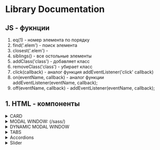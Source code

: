 # Library Documentation

## JS - фукнции

1. eq(1) - номер элемента по порядку
2. find('.elem') - поиск элемента
3. closest('.elem') - 
4. siblings() - все остольные элементы
5. addClass('class') - добавляет класс
6. removeClass('class') - убирает класс
7. click(callback) -  аналог функция addEventListener('click' callback)
8. on(eventName, callback) - aналог функции addEventListener(eventName, callback);
9. off(eventName, callback) - addEventListener(eventName, callback);

## 1. HTML - компоненты

<details>
<summary>CARD</summary>

HTML:

    <div class="NAME-WRAPPER d-flex *f-space-around*">
        <div class="card">
            <img class="card-img" src="SRC" alt="PHOTO">
            <div class="card-body">
                <div class="card-title">#Card-title</div>
                <p class="card-text">Lorem ipsum</p>
                <a href="#" class="btn *btn-primary*">LINK</a>

                <!-- Для модального окна вызова -->
                <a href="#" class="btn btn-primary" data-toggle="modal" data-target="#exampleModal">Link to</a>   
                
            </div>
        </div>
    </div>

</details>
<details>
<summary>MODAL WINDOW: (/sass/)</summary>

data-close - дата атрибут при нажатии на который закрывается модальное окно


data-target -  уникальный id для инициализации модального окна

data-toggle - обязательные класс модального окна

HTML - триггер для вызова модального окна:

*Может быть любым блоком! <button>, <div>, <a>*

    <a href="#" class="btn btn-primary" data-toggle="modal" data-target="#exampleModal">Link to</a>

HTML - карточки: 

    <div class="modal" id="exampleModal">
        <div class="modal-dialog">
            <div class="modal-content">
                <button class="close" data-close>
                    <span>&times;</span> <!-- Крестик -->
                </button>
                <div class="modal-header">
                    <div class="modal-title">#TITLE</div>
                </div>
                <div class="modal-body">#TEXT</div>
                <div class="modal-footer">
                    *<button class="btn *btn-danger*" data-close>Close</button>*
                    *<button class="btn *btn-success*">Save changes</button>*
                </div>
            </div>
        </div>
    </div>

</details>


<details>
<summary>DYNAMIC MODAL WINDOW</summary>

JS code:

    $('#trigger').click(() => $('#trigger').createModal({ // #trigger - уникальный индифакатор кнопки запуска модального окна
        text: {
            title: 'Modal title',   // заголовок кнопки
            body: 'Lorem ipsum...'  // текст, содержимое кнопки
        },
        btns: {
            count: 3,
            settings: [
                [
                    'Name button',
                    ['btn-danger', 'mr-10'],    // Классы кнопок
                    true    // Добавления атрибута data-close
                ],
                [
                    'Name button',
                    ['btn-success'],    // Классы кнопок
                    false,  // Добавления атрибута data-close
                    () => {
                        alert('Данные сохранены');
                    }   // callback функция при нажатии на кнопку
                ],
            ]
        }
    }));

</details>

<details>
<summary>TABS</summary>

Внутырь панельки так же можно поместить dropdown menu

data-tabpanel - тег по которому работают табы

tab-content__active - класс активности контента

tab-item__active - класс активности элеметов панельки

HTML - код табов:

    <div class="tab mt-20 block-center">
        <div class="tab-panel" data-tabpanel>
            <div class="tab-item tab-item__active">Content 1</div>
            <div class="tab-item">Content 2</div>
            <div class="tab-item">Content 3</div>
        </div>

        <div class="tab-content tab-content__active"> <!-- табы -->
            Lorem ipsum text
        </div>

        <div class="tab-content"> <!-- табы -->
            Lorem ipsum text                   
        </div>

        <div class="tab-content "> <!-- табы -->
            Lorem ipsum text
        </div>

    </div>

</details>


<details>
<summary>Accordions</summary>



HTML - code accordions:

    <div class="accordion block-center">
        <div class="accordion-head">
            <span>Collapse first elem</span>
        </div>
        <div class="accordion-content">
            <div class="accordion-inner">
                Text   
            </div>
        </div>

        <div class="accordion-head">
            <span>Collapse second elem</span>
        </div>
        <div class="accordion-content">
            <div class="accordion-inner">
                Text  
            </div>
        </div>
    </div>

</details>

<details>
<summary>Slider</summary>


HTML - code sliders;

    <div class="carousel" id="example">
        <ol class="carousel-indicators">
            <li class="active" data-slide-to="0"></li>
            <li data-slide-to="1"></li>
            <li data-slide-to="2"></li>
        </ol>
        
        <div class="carousel-inner">
            <div class="carousel-slides">
                <div class="carousel-item">
                    <img src="" alt="photo">
                </div>
                <div class="carousel-item">
                    <img src="" alt="photo">
                </div>
                <div class="carousel-item">
                     <img src="" alt="photo">
                </div>
            </div>
        </div>
        
        <a href="#" class="carousel-prev" data-slide="prev">
            <span class="carousel-prev-icon">&lt;</span>
        </a>
        <a href="#" class="carousel-next" data-slide="next">
            <span class="carousel-next-icon">&gt;</span>
        </a>
        
    </div>

</details>
